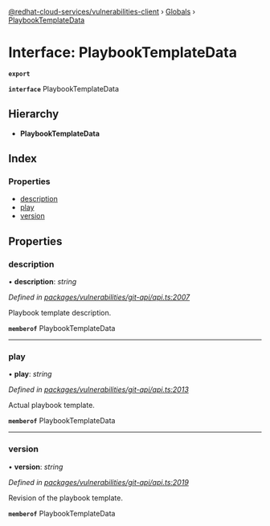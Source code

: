 [@redhat-cloud-services/vulnerabilities-client](../README.md) › [Globals](../globals.md) › [PlaybookTemplateData](playbooktemplatedata.md)

# Interface: PlaybookTemplateData

**`export`** 

**`interface`** PlaybookTemplateData

## Hierarchy

* **PlaybookTemplateData**

## Index

### Properties

* [description](playbooktemplatedata.md#description)
* [play](playbooktemplatedata.md#play)
* [version](playbooktemplatedata.md#version)

## Properties

###  description

• **description**: *string*

*Defined in [packages/vulnerabilities/git-api/api.ts:2007](https://github.com/RedHatInsights/javascript-clients/blob/master/packages/vulnerabilities/git-api/api.ts#L2007)*

Playbook template description.

**`memberof`** PlaybookTemplateData

___

###  play

• **play**: *string*

*Defined in [packages/vulnerabilities/git-api/api.ts:2013](https://github.com/RedHatInsights/javascript-clients/blob/master/packages/vulnerabilities/git-api/api.ts#L2013)*

Actual playbook template.

**`memberof`** PlaybookTemplateData

___

###  version

• **version**: *string*

*Defined in [packages/vulnerabilities/git-api/api.ts:2019](https://github.com/RedHatInsights/javascript-clients/blob/master/packages/vulnerabilities/git-api/api.ts#L2019)*

Revision of the playbook template.

**`memberof`** PlaybookTemplateData

